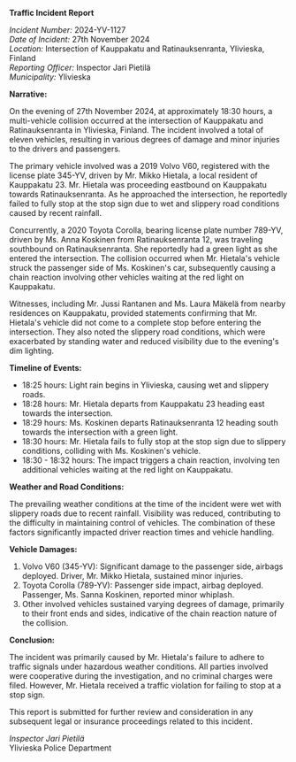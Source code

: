 **Traffic Incident Report**

*Incident Number:* 2024-YV-1127  
*Date of Incident:* 27th November 2024  
*Location:* Intersection of Kauppakatu and Ratinauksenranta, Ylivieska, Finland  
*Reporting Officer:* Inspector Jari Pietilä  
*Municipality:* Ylivieska  

**Narrative:**

On the evening of 27th November 2024, at approximately 18:30 hours, a multi-vehicle collision occurred at the intersection of Kauppakatu and Ratinauksenranta in Ylivieska, Finland. The incident involved a total of eleven vehicles, resulting in various degrees of damage and minor injuries to the drivers and passengers.

The primary vehicle involved was a 2019 Volvo V60, registered with the license plate 345-YV, driven by Mr. Mikko Hietala, a local resident of Kauppakatu 23. Mr. Hietala was proceeding eastbound on Kauppakatu towards Ratinauksenranta. As he approached the intersection, he reportedly failed to fully stop at the stop sign due to wet and slippery road conditions caused by recent rainfall.

Concurrently, a 2020 Toyota Corolla, bearing license plate number 789-YV, driven by Ms. Anna Koskinen from Ratinauksenranta 12, was traveling southbound on Ratinauksenranta. She reportedly had a green light as she entered the intersection. The collision occurred when Mr. Hietala's vehicle struck the passenger side of Ms. Koskinen's car, subsequently causing a chain reaction involving other vehicles waiting at the red light on Kauppakatu.

Witnesses, including Mr. Jussi Rantanen and Ms. Laura Mäkelä from nearby residences on Kauppakatu, provided statements confirming that Mr. Hietala's vehicle did not come to a complete stop before entering the intersection. They also noted the slippery road conditions, which were exacerbated by standing water and reduced visibility due to the evening's dim lighting.

**Timeline of Events:**

- 18:25 hours: Light rain begins in Ylivieska, causing wet and slippery roads.
- 18:28 hours: Mr. Hietala departs from Kauppakatu 23 heading east towards the intersection.
- 18:29 hours: Ms. Koskinen departs Ratinauksenranta 12 heading south towards the intersection with a green light.
- 18:30 hours: Mr. Hietala fails to fully stop at the stop sign due to slippery conditions, colliding with Ms. Koskinen's vehicle.
- 18:30 - 18:32 hours: The impact triggers a chain reaction, involving ten additional vehicles waiting at the red light on Kauppakatu.

**Weather and Road Conditions:**

The prevailing weather conditions at the time of the incident were wet with slippery roads due to recent rainfall. Visibility was reduced, contributing to the difficulty in maintaining control of vehicles. The combination of these factors significantly impacted driver reaction times and vehicle handling.

**Vehicle Damages:**

1. Volvo V60 (345-YV): Significant damage to the passenger side, airbags deployed. Driver, Mr. Mikko Hietala, sustained minor injuries.
2. Toyota Corolla (789-YV): Passenger side impact, airbag deployed. Passenger, Ms. Sanna Koskinen, reported minor whiplash.
3. Other involved vehicles sustained varying degrees of damage, primarily to their front ends and sides, indicative of the chain reaction nature of the collision.

**Conclusion:**

The incident was primarily caused by Mr. Hietala's failure to adhere to traffic signals under hazardous weather conditions. All parties involved were cooperative during the investigation, and no criminal charges were filed. However, Mr. Hietala received a traffic violation for failing to stop at a stop sign.

This report is submitted for further review and consideration in any subsequent legal or insurance proceedings related to this incident.

*Inspector Jari Pietilä*  
Ylivieska Police Department